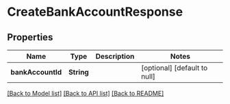 # CreateBankAccountResponse
## Properties

| Name | Type | Description | Notes |
|------------ | ------------- | ------------- | -------------|
| **bankAccountId** | **String** |  | [optional] [default to null] |

[[Back to Model list]](../README.md#documentation-for-models) [[Back to API list]](../README.md#documentation-for-api-endpoints) [[Back to README]](../README.md)

